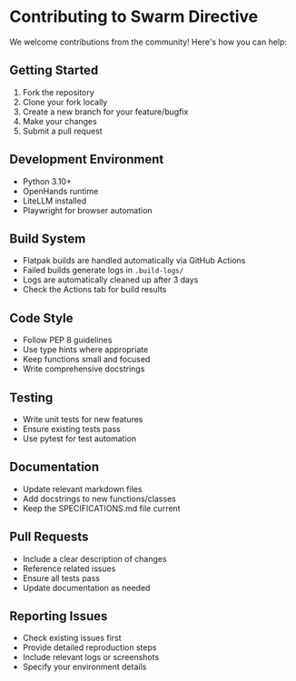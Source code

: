 # Contributing to Swarm Directive

We welcome contributions from the community! Here's how you can help:

## Getting Started
1. Fork the repository
2. Clone your fork locally
3. Create a new branch for your feature/bugfix
4. Make your changes
5. Submit a pull request

## Development Environment
- Python 3.10+
- OpenHands runtime
- LiteLLM installed
- Playwright for browser automation

## Build System
- Flatpak builds are handled automatically via GitHub Actions
- Failed builds generate logs in `.build-logs/`
- Logs are automatically cleaned up after 3 days
- Check the Actions tab for build results

## Code Style
- Follow PEP 8 guidelines
- Use type hints where appropriate
- Keep functions small and focused
- Write comprehensive docstrings

## Testing
- Write unit tests for new features
- Ensure existing tests pass
- Use pytest for test automation

## Documentation
- Update relevant markdown files
- Add docstrings to new functions/classes
- Keep the SPECIFICATIONS.md file current

## Pull Requests
- Include a clear description of changes
- Reference related issues
- Ensure all tests pass
- Update documentation as needed

## Reporting Issues
- Check existing issues first
- Provide detailed reproduction steps
- Include relevant logs or screenshots
- Specify your environment details
